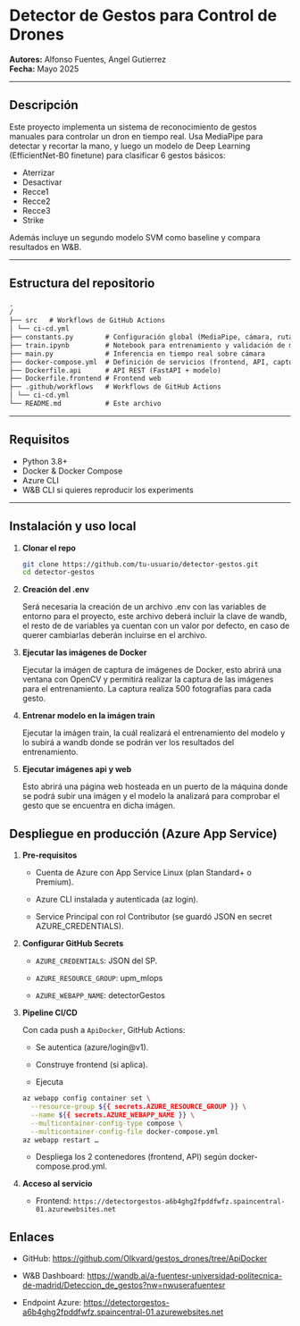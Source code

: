 # Detector de Gestos para Control de Drones

**Autores:** Alfonso Fuentes, Angel Gutierrez  
**Fecha:** Mayo 2025  

---

## Descripción

Este proyecto implementa un sistema de reconocimiento de gestos manuales para controlar un dron en tiempo real. Usa MediaPipe para detectar y recortar la mano, y luego un modelo de Deep Learning (EfficientNet-B0 finetune) para clasificar 6 gestos básicos:  
- Aterrizar  
- Desactivar  
- Recce1  
- Recce2  
- Recce3  
- Strike  

Además incluye un segundo modelo SVM como baseline y compara resultados en W&B.

---

## Estructura del repositorio
```markdown
.
/
├── src   # Workflows de GitHub Actions
│ └── ci-cd.yml
├── constants.py        # Configuración global (MediaPipe, cámara, rutas)
├── train.ipynb         # Notebook para entrenamiento y validación de modelo
├── main.py             # Inferencia en tiempo real sobre cámara
├── docker-compose.yml  # Definición de servicios (frontend, API, capture, train)
├── Dockerfile.api      # API REST (FastAPI + modelo)
├── Dockerfile.frontend # Frontend web
├── .github/workflows   # Workflows de GitHub Actions
│ └── ci-cd.yml
└── README.md           # Este archivo
```

---

## Requisitos

- Python 3.8+
- Docker & Docker Compose
- Azure CLI
- W&B CLI si quieres reproducir los experiments

---

## Instalación y uso local

1. **Clonar el repo**

   ```bash
   git clone https://github.com/tu-usuario/detector-gestos.git
   cd detector-gestos
   ```
2. **Creación del .env**
    
    Será necesaria la creación de un archivo .env con las variables de entorno para el proyecto, este archivo deberá incluir la clave de wandb, el resto de de variables ya cuentan con un valor por defecto, en caso de querer cambiarlas deberán incluirse en el archivo.

3. **Ejecutar las imágenes de Docker**

    Ejecutar la imágen de captura de imágenes de Docker, esto abrirá una ventana con OpenCV y permitirá realizar la captura de las imágenes para el entrenamiento. La captura realiza 500 fotografías para cada gesto.

4. **Entrenar modelo en la imágen train**

    Ejecutar la imágen train, la cuál realizará el entrenamiento del modelo y lo subirá a wandb donde se podrán ver los resultados del entrenamiento.

5. **Ejecutar imágenes api y web**

    Esto abrirá una página web hosteada en un puerto de la máquina donde se podrá subir una imágen y el modelo la analizará para comprobar el gesto que se encuentra en dicha imágen.

## Despliegue en producción (Azure App Service)
1. **Pre-requisitos**

    - Cuenta de Azure con App Service Linux (plan Standard+ o Premium).

    - Azure CLI instalada y autenticada (az login).

    - Service Principal con rol Contributor (se guardó JSON en secret AZURE_CREDENTIALS).

2. **Configurar GitHub Secrets**

    - `AZURE_CREDENTIALS`: JSON del SP.

    - `AZURE_RESOURCE_GROUP`: upm_mlops

    - `AZURE_WEBAPP_NAME`: detectorGestos

3. **Pipeline CI/CD**

    Con cada push a `ApiDocker`, GitHub Actions:

    - Se autentica (azure/login@v1).

    - Construye frontend (si aplica).

    - Ejecuta

    ```bash
    az webapp config container set \
      --resource-group ${{ secrets.AZURE_RESOURCE_GROUP }} \
      --name ${{ secrets.AZURE_WEBAPP_NAME }} \
      --multicontainer-config-type compose \
      --multicontainer-config-file docker-compose.yml
    az webapp restart … 
    ```
    - Despliega los 2 contenedores (frontend, API) según docker-compose.prod.yml.

4. **Acceso al servicio**

    - Frontend: `https://detectorgestos-a6b4ghg2fpddfwfz.spaincentral-01.azurewebsites.net`


## Enlaces
- GitHub: https://github.com/Olkvard/gestos_drones/tree/ApiDocker

- W&B Dashboard: https://wandb.ai/a-fuentesr-universidad-politecnica-de-madrid/Deteccion_de_gestos?nw=nwuserafuentesr

- Endpoint Azure: https://detectorgestos-a6b4ghg2fpddfwfz.spaincentral-01.azurewebsites.net